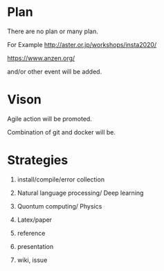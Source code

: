 # Plan
There are no plan or many plan.

For Example
http://aster.or.jp/workshops/insta2020/

https://www.anzen.org/

and/or other event will be added.

# Vison

Agile action will be promoted.

Combination of git and docker will be.

# Strategies


1. install/compile/error collection

2. Natural language processing/ Deep learning

3. Quontum computing/ Physics

4. Latex/paper

5. reference

6. presentation

7. wiki, issue

